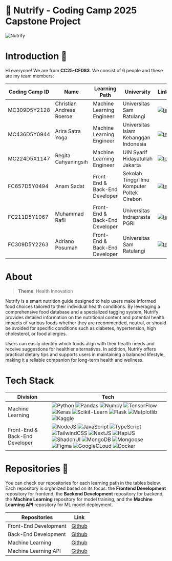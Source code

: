 # 📣 Nutrify - Coding Camp 2025 Capstone Project

![Nutrify](https://github.com/Capstone-Team-Nutrify/.github/blob/56b5954f90c6f013be934291b006e3a732c9c0bb/profile/nutrify-thumbnail.png)

# Introduction 👋

Hi everyone! We are from **CC25-CF083**. We consist of 6 people and these are my team members:

| Coding Camp ID | Name                     | Learning Path                  | University                                  | LinkedIn                                                                                                                                                                   |
| -------------- | ------------------------ | ------------------------------ | ------------------------------------------- | -------------------------------------------------------------------------------------------------------------------------------------------------------------------------- |
| MC309D5Y2128   | Christian Andreas Roeroe | Machine Learning Engineer      | Universitas Sam Ratulangi                   | [![text](https://img.shields.io/badge/LinkedIn-0077B5?style=for-the-badge&logo=linkedin&logoColor=white)](https://www.linkedin.com/in/christian-andreas-roeroe-452429259/) |
| MC436D5Y0944   | Arira Satra Yoga         | Machine Learning Engineer      | Universitas Islam Kebanggan Indonesia       | [![text](https://img.shields.io/badge/LinkedIn-0077B5?style=for-the-badge&logo=linkedin&logoColor=white)](https://www.linkedin.com/in/arsagaa/)                            |
| MC224D5X1147   | Regita Cahyaningsih      | Machine Learning Engineer      | UIN Syarif Hidayatullah Jakarta             | [![text](https://img.shields.io/badge/LinkedIn-0077B5?style=for-the-badge&logo=linkedin&logoColor=white)](https://www.linkedin.com/in/regita-cahyaningsih-461b69227/)      |
| FC657D5Y0494   | Anam Sadat               | Front-End & Back-End Developer | Sekolah Tinggi Ilmu Komputer Poltek Cirebon | [![text](https://img.shields.io/badge/LinkedIn-0077B5?style=for-the-badge&logo=linkedin&logoColor=white)](https://www.linkedin.com/in/anamsadat/)                          |
| FC211D5Y1067   | Muhammad Rafli           | Front-End & Back-End Developer | Universitas Indraprasta PGRI                | [![text](https://img.shields.io/badge/LinkedIn-0077B5?style=for-the-badge&logo=linkedin&logoColor=white)](https://www.linkedin.com/in/mhmmdrafli3/)                        |
| FC309D5Y2263   | Adriano Posumah          | Front-End & Back-End Developer | Universitas Sam Ratulangi                   | [![text](https://img.shields.io/badge/LinkedIn-0077B5?style=for-the-badge&logo=linkedin&logoColor=white)](https://www.linkedin.com/in/adriano-posumah/)                    |

# About

> **Theme**: Health Innovation

Nutrify is a smart nutrition guide designed to help users make informed food choices tailored to their individual health conditions. By leveraging a comprehensive food database and a specialized tagging system, Nutrify provides detailed information on the nutritional content and potential health impacts of various foods whether they are recommended, neutral, or should be avoided for specific conditions such as diabetes, hypertension, high cholesterol, or food allergies.

Users can easily identify which foods align with their health needs and receive suggestions for healthier alternatives. In addition, Nutrify offers practical dietary tips and supports users in maintaining a balanced lifestyle, making it a reliable companion for long-term health and wellness.

# Tech Stack

| Division                       | Tech                                                                                                                                                                                                                                                                                                                                                                                                                                                                                                                                                                                                                                                                                                                                                                                                                                                                                                                                                                                                                                                                                                                                                                                                                                                                                                                     |
| ------------------------------ | ------------------------------------------------------------------------------------------------------------------------------------------------------------------------------------------------------------------------------------------------------------------------------------------------------------------------------------------------------------------------------------------------------------------------------------------------------------------------------------------------------------------------------------------------------------------------------------------------------------------------------------------------------------------------------------------------------------------------------------------------------------------------------------------------------------------------------------------------------------------------------------------------------------------------------------------------------------------------------------------------------------------------------------------------------------------------------------------------------------------------------------------------------------------------------------------------------------------------------------------------------------------------------------------------------------------------ |
| Machine Learning               | ![Python](https://img.shields.io/badge/python-3670A0?style=for-the-badge&logo=python&logoColor=ffdd54) ![Pandas](https://img.shields.io/badge/pandas-150458?style=for-the-badge&logo=pandas&logoColor=ffffff) ![Numpy](https://img.shields.io/badge/numpy-013243?style=for-the-badge&logo=NumPy&logoColor=ffffff) ![TensorFlow](https://img.shields.io/badge/tensorflow-FF6F00?style=for-the-badge&logo=tensorflow&logoColor=ffffff) ![Keras](https://img.shields.io/badge/keras-D00000?style=for-the-badge&logo=Keras&logoColor=ffffff) ![Scikit-Learn](https://img.shields.io/badge/scikit--learn-F7931E?style=for-the-badge&logo=scikit-learn&logoColor=ffffff) ![Flask](https://img.shields.io/badge/Flask-000000?style=for-the-badge&logo=Flask&logoColor=ffffff) ![Matplotlib](https://img.shields.io/badge/matplotlib-ffffff?style=for-the-badge) ![Kaggle](https://img.shields.io/badge/kaggle-20BEFF?style=for-the-badge&logo=Kaggle&logoColor=ffffff)                                                                                                                                                                                                                                                                                                                                                          |
| Front-End & Back-End Developer | ![NodeJS](https://img.shields.io/badge/node.js-5FA04E?style=for-the-badge&logo=Node.js&logoColor=ffffff) ![JavaScript](https://img.shields.io/badge/javascript-000000?style=for-the-badge&logo=JavaScript&logoColor=yellow) ![TypeScript](https://img.shields.io/badge/typescript-white?style=for-the-badge&logo=TypeScript&logoColor=3178C6) ![TailwindCSS](https://img.shields.io/badge/tailwind--css-06B6D4?style=for-the-badge&logo=TailwindCSS&logoColor=white) ![NextJS](https://img.shields.io/badge/next.js-black?style=for-the-badge&logo=Next.js&logoColor=white) ![HapiJS](https://img.shields.io/badge/hapi.js-333333?style=for-the-badge) ![ShadcnUI](https://img.shields.io/badge/shadcn--ui-white?style=for-the-badge&logo=shadcnui&logoColor=black) ![MongoDB](https://img.shields.io/badge/mongodb-47A248?style=for-the-badge&logo=MongoDB&logoColor=white) ![Mongoose](https://img.shields.io/badge/mongoose-880000?style=for-the-badge&logo=Mongoose&logoColor=white) ![Figma](https://img.shields.io/badge/figma-F24E1E?style=for-the-badge&logo=Figma&logoColor=white) ![GoogleCLoud](https://img.shields.io/badge/google--cloud-4285F4?style=for-the-badge&logo=GoogleCloud&logoColor=white) ![Docker](https://img.shields.io/badge/docker-2496ED?style=for-the-badge&logo=Docker&logoColor=white) |

# Repositories 📁

You can check our repositories for each learning path in the tables below. Each repository is organized based on its focus: the **Frontend Development** repository for frontend, the **Backend Development** repository for backend, the **Machine Learning** repository for model training, and the **Machine Learning API** repository for ML model deployment.

| Repositories          | Link                                                                        |
| --------------------- | --------------------------------------------------------------------------- |
| Front-End Development | [Github](https://github.com/Capstone-Team-Nutrify/Nutrify-Frontend-Project) |
| Back-End Development  | [Github](https://github.com/Capstone-Team-Nutrify/Nutrify-Backend-Project)  |
| Machine Learning      | [Github](https://github.com/Capstone-Team-Nutrify/Nutrify_ML_Project)       |
| Machine Learning API  | [Github](https://github.com/Capstone-Team-Nutrify/nutrify_ml_api)           |
